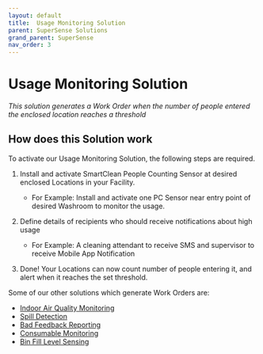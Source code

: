 ```yaml
---
layout: default
title:  Usage Monitoring Solution
parent: SuperSense Solutions
grand_parent: SuperSense
nav_order: 3
---
```

# Usage Monitoring Solution
*This solution generates a Work Order when the number of people entered the enclosed location reaches a threshold*

## How does this Solution work
To activate our Usage Monitoring Solution, the following steps are required.

1. Install and activate SmartClean People Counting Sensor at desired enclosed Locations in your Facility.
   - For Example: Install and activate one PC Sensor near entry point of desired Washroom to monitor the usage.
   
2. Define details of recipients who should receive notifications about high usage
   - For Example: A cleaning attendant to receive SMS and supervisor to receive Mobile App Notification

3. Done! Your Locations can now count number of people entering it, and alert when it reaches the set threshold.

Some of our other solutions which generate Work Orders are:
- [Indoor Air Quality Monitoring](/vcs_aq.html)
- [Spill Detection](/vcs_wd.html)
- [Bad Feedback Reporting](/vcs_fd.html)
- [Consumable Monitoring](/vcs_cmd.html)
- [Bin Fill Level Sensing](/vcs_bin.html)
